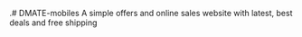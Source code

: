.# DMATE-mobiles
A simple offers and online sales website with latest, best deals and free shipping
